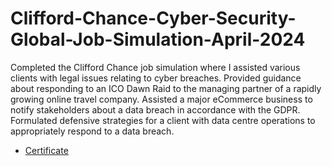# Clifford-Chance-Cyber-Security-Global-Job-Simulation-April-2024

Completed the Clifford Chance job simulation where I assisted various clients with legal issues relating to cyber breaches.
Provided guidance about responding to an ICO Dawn Raid to the managing partner of a rapidly growing online travel company.
Assisted a major eCommerce business to notify stakeholders about a data breach in accordance with the GDPR.
Formulated defensive strategies for a client with data centre operations to appropriately respond to a data breach.

- <a href="https://forage-uploads-prod.s3.amazonaws.com/completion-certificates/Clifford%20Chance/33CKX5eTKH3dXer7X_Clifford%20Chance_ZEjgGiaNiSa4jWQSB_1712983748914_completion_certificate.pdf">Certificate</a>

